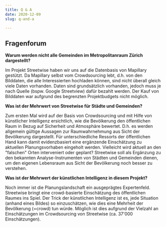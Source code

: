 ```yaml
---
title: Q & A
date: 2020-12-09
slug: q-and-a

---
```


## Fragenforum

**Warum werden nicht alle Gemeinden im Metropolitanraum Zürich dargestellt?**

Im Projekt Streetwise haben wir uns auf die Datenbasis von Mapillary gestützt. Da Mapillary selbst vom Crowdsourcing lebt, d.h. von den Bilddaten, die alle Interessierten hochladen können, sind nicht überall gleich viele Daten vorhanden. Daten sind grundsätzlich vorhanden, jedoch muss je nach Quelle (bspw. Google Streetview) dafür bezahlt werden. Der Kauf von Bilddaten war aufgrund des begrenzten Projektbudgets nicht möglich.

**Was ist der Mehrwert von Streetwise für Städte und Gemeinden?**

Zum ersten Mal wird auf der Basis von Crowdsourcing und mit Hilfe von künstlicher Intelligenz ersichtlich, wie die Bevölkerung den öffentlichen Raum in Bezug auf Sicherheit und Atmosphäre bewertet. D.h. es werden allgemein gültige Aussagen zur Raumwahrnehmung aus Sicht der Bevölkerung dargestellt. Für unterschiedliche Ressorts der öffentlichen Hand kann damit evidenzbasiert eine ergänzende Einschätzung zu aktuellen Planungsvorhaben eingeholt werden. Vielleicht wird aktuell an den "falschen" Orten interveniert oder geplant? Streetwise soll als Ergänzung zu den bekannten Analyse-Instrumenten von Städten und Gemeinden dienen, um den eigenen Lebensraum aus Sicht der Bevölkerung noch besser zu verstehen.

**Was ist der Mehrwert der künstlichen Intelligenz in diesem Projekt?**

Noch immer ist die Planungslandschaft ein ausgeprägtes Expertenfeld. Streetwise bringt eine crowd-basierte Einschätzung des öffentlichen Raumes ins Spiel. Der Trick der künstlichen Intelligenz ist es, jede Situation (anhand eines Bildes) so einzuschätzen, wie dies eine Mehrheit der Bevölkerung (=crowd) tun würde. Möglich ist dies aufgrund der Vielzahl an Einschätzungen im Crowdsourcing von Streetwise (ca. 37'000 Einschätzungen).
